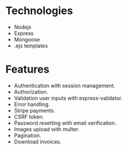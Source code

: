 # Technologies
- Nodejs
- Express
- Mongoose
- .ejs templates


# Features
- Authentication with session management.
- Authorization.
- Validation user inputs with express-validator.
- Error handling.
- Stripe payments.
- CSRF token.
- Password resetting with email verification.
- Images upload with multer.
- Pagination.
- Download invoices.